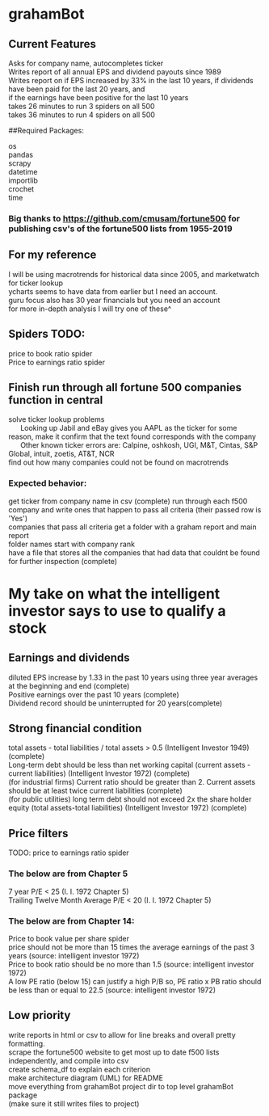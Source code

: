 # grahamBot
## Current Features
Asks for company name, autocompletes ticker<br>
Writes report of all annual EPS and dividend payouts since 1989 <br>
Writes report on if EPS increased by 33% in the last 10 years, if dividends have been paid for the last 20 years, and <br>
if the earnings have been positive for the last 10 years<br>
takes 26 minutes to run 3 spiders on all 500<br>
takes 36 minutes to run 4 spiders on all 500<br>

##Required Packages:

os<br>
pandas<br>
scrapy<br>
datetime<br>
importlib<br>
crochet <br>
time<br>

### Big thanks to https://github.com/cmusam/fortune500 for publishing csv's of the fortune500 lists from 1955-2019

## For my reference
I will be using macrotrends for historical data since 2005, and marketwatch for ticker lookup <br>
ycharts seems to have data from earlier but I need an account. <br/>
guru focus also has 30 year financials but you need an account <br/>
for more in-depth analysis I will try one of these^ <br/>

## Spiders TODO:
price to book ratio spider<br>
Price to earnings ratio spider <br>

## Finish run through all fortune 500 companies function in central
solve ticker lookup problems<br>
&nbsp;&nbsp;&nbsp;&nbsp;&nbsp;&nbsp;Looking up Jabil and eBay gives you AAPL as the ticker for some reason, make it confirm that the text found corresponds with the company<br>
&nbsp;&nbsp;&nbsp;&nbsp;&nbsp;&nbsp;Other known ticker errors are: Calpine, oshkosh, UGI, M&T, Cintas, S&P Global, intuit, zoetis, AT&T, NCR <br>
find out how many companies could not be found on macrotrends<br>

### Expected behavior: 
get ticker from company name in csv (complete)
run through each f500 company and write ones that happen to pass all criteria (their passed row is 'Yes')<br>
companies that pass all criteria get a folder with a graham report and main report <br>
folder names start with company rank <br>
have a file that stores all the companies that had data that couldnt be found for further inspection (complete)<br>

# My take on what the intelligent investor says to use to qualify a stock
## Earnings and dividends
diluted EPS increase by 1.33 in the past 10 years using three year averages at the beginning and end (complete)<br>
Positive earnings over the past 10 years (complete)<br>
Dividend record should be uninterrupted for 20 years(complete) <br>

## Strong financial condition
total assets - total liabilities / total assets > 0.5 (Intelligent Investor 1949) (complete)<br>
Long-term debt should be less than net working capital (current assets - current liabilities) (Intelligent Investor 1972) (complete)<br>
(for industrial firms) Current ratio should be greater than 2. Current assets should be at least twice current liabilities (complete)<br>
(for public utilities) long term debt should not exceed 2x the share holder equity (total assets-total liabilities) (Intelligent Investor 1972) (complete)<br>
## Price filters
TODO: price to earnings ratio spider <br>
### The below are from Chapter 5
7 year P/E < 25 (I. I. 1972 Chapter 5)<br>
Trailing Twelve Month Average P/E < 20 (I. I. 1972 Chapter 5)<br>
### The below are from Chapter 14: 
Price to book value per share spider <br>
price should not be more than 15 times the average earnings of the past 3 years (source: intelligent investor 1972)<br>
Price to book ratio should be no more than 1.5 (source: intelligent investor 1972)<br>
A low PE ratio (below 15) can justify a high P/B so, PE ratio x PB ratio should be less than or equal to 22.5 (source: intelligent investor 1972)<br>

## Low priority
write reports in html or csv to allow for line breaks and overall pretty formatting.<br>
scrape the fortune500 website to get most up to date f500 lists independently, and compile into csv<br>
create schema_df to explain each criterion<br>
make architecture diagram (UML) for README<br>
move everything from grahamBot project dir to top level grahamBot package<br>
(make sure it still writes files to project)